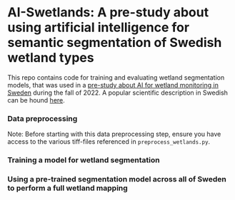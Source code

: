 # AI-Swetlands: A pre-study about using artificial intelligence for semantic segmentation of Swedish wetland types

This repo contains code for training and evaluating wetland segmentation models, that was used in a [pre-study about AI for wetland monitoring in Sweden](https://github.com/aleksispi/ai-swetlands/blob/main/ai-swetlands.pdf) during the fall of 2022. A popular scientific description in Swedish can be hound [here](https://www.naturvardsverket.se/om-oss/aktuellt/nyheter-och-pressmeddelanden/ai-teknik-testas-for-att-identifiera-vatmarker/).

### Data preprocessing
Note: Before starting with this data preprocessing step, ensure you have access to the various tiff-files referenced in `preprocess_wetlands.py`.

### Training a model for wetland segmentation

### Using a pre-trained segmentation model across all of Sweden to perform a full wetland mapping
